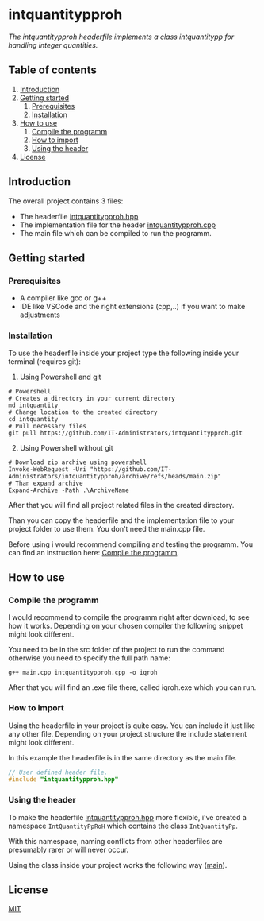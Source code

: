 # intquantitypproh

_The intquantitypproh headerfile implements a class intquantitypp for handling integer quantities._

## Table of contents

1. [Introduction](#introduction)
2. [Getting started](#getting-started)
    1. [Prerequisites](#prerequisites)
    2. [Installation](#installation)
3. [How to use](#how-to-use)
    1. [Compile the programm](#compile-the-programm)
    1. [How to import](#how-to-import)
    2. [Using the header](#using-the-header)
4. [License](/LICENSE)

## Introduction

The overall project contains 3 files:
- The headerfile [intquantitypproh.hpp](/src/intquantitypproh.hpp)
- The implementation file for the header [intquantitypproh.cpp](/src/intquantitypproh.cpp)
- The main file which can be compiled to run the programm.

## Getting started

### Prerequisites

- A compiler like gcc or g++
- IDE like VSCode and the right extensions (cpp,..) if you want to make adjustments

### Installation

To use the headerfile inside your project type the following inside your terminal (requires git):

1. Using Powershell and git

```PS
# Powershell
# Creates a directory in your current directory
md intquantity
# Change location to the created directory
cd intquantity
# Pull necessary files
git pull https://github.com/IT-Administrators/intquantitypproh.git
```
2. Using Powershell without git

```PS
# Download zip archive using powershell
Invoke-WebRequest -Uri "https://github.com/IT-Administrators/intquantitypproh/archive/refs/heads/main.zip"
# Than expand archive
Expand-Archive -Path .\ArchiveName
```

After that you will find all project related files in the created directory. 

Than you can copy the headerfile and the implementation file to your project folder to use them. You don't need the main.cpp file.

Before using i would recommend compiling and testing the programm. You can find an instruction here: [Compile the programm](#compile-the-programm).

## How to use

### Compile the programm

I would recommend to compile the programm right after download, to see how it works. 
Depending on your chosen compiler the following snippet might look different.

You need to be in the src folder of the project to run the command otherwise you need to specify the full path name:
```
g++ main.cpp intquantitypproh.cpp -o iqroh
```
After that you will find an .exe file there, called iqroh.exe which you can run. 

### How to import

Using the headerfile in your project is quite easy. You can include it just like any other file. Depending on your project structure the include statement might look different.

In this example the headerfile is in the same directory as the main file.

```cpp 
// User defined header file.
#include "intquantitypproh.hpp"
```

### Using the header

To make the headerfile [intquantitypproh.hpp](/src/intquantitypproh.hpp) more flexible, i've created a namespace ```IntQuantityPpRoH``` which contains the class ```IntQuantityPp```. 

With this namespace, naming conflicts from other headerfiles are presumably rarer or will never occur.

Using the class inside your project works the following way ([main](/src/main.cpp)).

## License

[MIT](/LICENSE)
